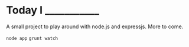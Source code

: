 # Today I ___________

A small project to play around with node.js and expressjs. More to come.



```node app```
```grunt watch```